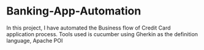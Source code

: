 # Banking-App-Automation
In this project, I have automated the Business flow of Credit Card application process. Tools used is cucumber using Gherkin as the definition language, Apache POI
